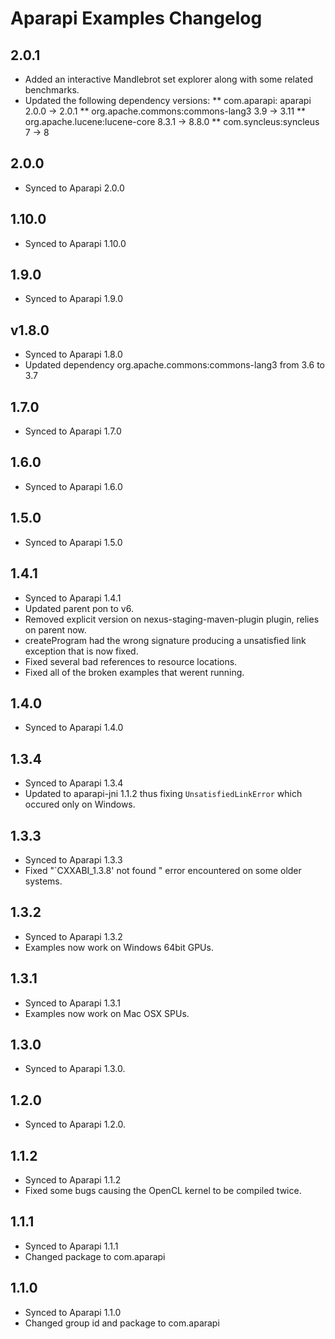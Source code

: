 # Aparapi Examples Changelog

## 2.0.1

* Added an interactive Mandlebrot set explorer along with some related benchmarks.
* Updated the following dependency versions:
** com.aparapi: aparapi 2.0.0 -> 2.0.1
** org.apache.commons:commons-lang3 3.9 -> 3.11
** org.apache.lucene:lucene-core 8.3.1 -> 8.8.0
** com.syncleus:syncleus 7 -> 8


## 2.0.0

* Synced to Aparapi 2.0.0

## 1.10.0

* Synced to Aparapi 1.10.0

## 1.9.0

* Synced to Aparapi 1.9.0

## v1.8.0

* Synced to Aparapi 1.8.0
* Updated dependency org.apache.commons:commons-lang3 from 3.6 to 3.7


## 1.7.0

* Synced to Aparapi 1.7.0

## 1.6.0

* Synced to Aparapi 1.6.0

## 1.5.0

* Synced to Aparapi 1.5.0


## 1.4.1

* Synced to Aparapi 1.4.1
* Updated parent pon to v6.
* Removed explicit version on nexus-staging-maven-plugin plugin, relies on parent now.
* createProgram had the wrong signature producing a unsatisfied link exception that is now fixed.
* Fixed several bad references to resource locations.
* Fixed all of the broken examples that werent running.

## 1.4.0

* Synced to Aparapi 1.4.0

## 1.3.4

* Synced to Aparapi 1.3.4
* Updated to aparapi-jni 1.1.2 thus fixing `UnsatisfiedLinkError` which occured only on Windows.

## 1.3.3

* Synced to Aparapi 1.3.3
* Fixed "`CXXABI_1.3.8' not found " error encountered on some older systems.

## 1.3.2

* Synced to Aparapi 1.3.2
* Examples now work on Windows 64bit GPUs.

## 1.3.1

* Synced to Aparapi 1.3.1
* Examples now work on Mac OSX SPUs.

## 1.3.0

* Synced to Aparapi 1.3.0.

## 1.2.0

* Synced to Aparapi 1.2.0.

## 1.1.2

* Synced to Aparapi 1.1.2
* Fixed some bugs causing the OpenCL kernel to be compiled twice.

## 1.1.1

* Synced to Aparapi 1.1.1
* Changed package to com.aparapi

## 1.1.0

* Synced to Aparapi 1.1.0
* Changed group id and package to com.aparapi

